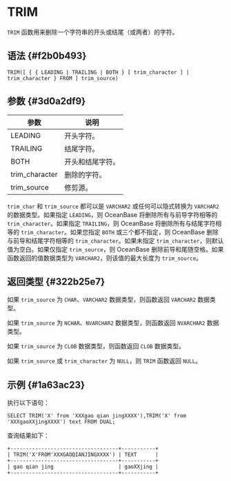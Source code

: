 TRIM 
=========================



`TRIM` 函数用来删除一个字符串的开头或结尾（或两者）的字符。

语法 {#f2b0b493}
--------------

    TRIM([ { { LEADING | TRAILING | BOTH } [ trim_character ] | trim_character } FROM ] trim_source)



参数 {#3d0a2df9}
--------------



|       参数       |    说明    |
|----------------|----------|
| LEADING        | 开头字符。    |
| TRAILING       | 结尾字符。    |
| BOTH           | 开头和结尾字符。 |
| trim_character | 删除的字符。   |
| trim_source    | 修剪源。     |



`trim_char` 和 `trim_source` 都可以是 `VARCHAR2` 或任何可以隐式转换为 `VARCHAR2` 的数据类型。如果指定 `LEADING`，则 OceanBase 将删除所有与前导字符相等的 `trim_character`。如果指定 `TRAILING`，则 OceanBase 将删除所有与结尾字符相等的 `trim_character`。如果您指定 `BOTH` 或三个都不指定，则 OceanBase 删除与前导和结尾字符相等的 `trim_character`。如果未指定 `trim_character`，则默认值为空白。如果仅指定 `trim_source`，则 OceanBase 删除前导和尾随空格。如果函数返回的值数据类型为 `VARCHAR2`，则该值的最大长度为 `trim_source`。

返回类型 {#322b25e7}
----------------

如果 `trim_source` 为 `CHAR`、`VARCHAR2` 数据类型，则函数返回 `VARCHAR2` 数据类型。

如果 `trim_source` 为 `NCHAR`、`NVARCHAR2` 数据类型，则函数返回 `NVARCHAR2` 数据类型。

如果 `trim_source` 为 `CLOB` 数据类型，则函数返回 `CLOB` 数据类型。

如果 `trim_source` 或 `trim_character` 为 `NULL`，则 `TRIM` 函数返回 `NULL`。

示例 {#1a63ac23}
--------------

执行以下语句：

    SELECT TRIM('X' from 'XXXgao qian jingXXXX'),TRIM('X' from 'XXXgaoXXjingXXXX') text FROM DUAL;



查询结果如下：

    +-----------------------------------+-----------+
    | TRIM('X'FROM'XXXGAOQIANJINGXXXX') | TEXT      |
    +-----------------------------------+-----------+
    | gao qian jing                     | gaoXXjing |
    +-----------------------------------+-----------+


